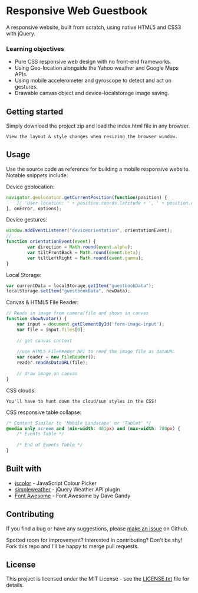 # Responsive Web Guestbook

A responsive website, built from scratch, using native HTML5 and CSS3 with jQuery.

### Learning objectives
* Pure CSS responsive web design with no front-end frameworks.
* Using Geo-location alongside the Yahoo weather and Google Maps APIs.
* Using mobile accelerometer and gyroscope to detect and act on gestures.
* Drawable canvas object and device-localstorage image saving.

## Getting started
Simply download the project zip and load the index.html file in any browser.

```
View the layout & style changes when resizing the browser window.
```

## Usage
Use the source code as reference for building a mobile responsive website.
Notable snippets include:

Device geolocation:
```javascript
navigator.geolocation.getCurrentPosition(function(position) {
	// 'User location: ' + position.coords.latitude + ', ' + position.coords.longitude);
}, onError, options);
```

Device gestures:
```javascript
window.addEventListener("deviceorientation", orientationEvent);
// ...
function orientationEvent(event) {
		var direction = Math.round(event.alpha);
		var tiltFrontBack = Math.round(event.beta);
		var tiltLeftRight = Math.round(event.gamma);
}
```

Local Storage:
```javascript
var currentData = localStorage.getItem("guestbookData");
localStorage.setItem("guestbookData", newData);
```

Canvas & HTML5 File Reader:
```javascript
// Reads in image from camera/file and shows in canvas
function showAvatar() {
	var input = document.getElementById('form-image-input');
	var file = input.files[0];
	
	// get canvas context
	
	//use HTML5 FileReader API to read the image file as dataURL
	var reader = new FileReader();
	reader.readAsDataURL(file);
	
	// draw image on canvas
}
```

CSS clouds:
```
You'll have to hunt down the cloud/sun styles in the CSS!
```

CSS responsive table collapse:
```css
/* Content Similar to 'Mobile Landscape' or 'Tablet' */
@media only screen and (min-width: 481px) and (max-width: 780px) {
	/* Events Table */
	
	/* End of Events Table */
}
```

## Built with
* [jscolor](http://jscolor.com) - JavaScript Colour Picker
* [simpleweather](http://simpleweatherjs.com) - jQuery Weather API plugin
* [Font Awesome](http://fontawesome.io) - Font Awesome by Dave Gandy

## Contributing
If you find a bug or have any suggestions, please [make an issue](https://github.com/TristanJM/responsive-web-guestbook/issues) on Github.

Spotted room for improvement? Interested in contributing? Don't be shy! Fork this repo and I'll be happy to merge pull requests.

## License
This project is licensed under the MIT License - see the [LICENSE.txt](LICENSE.txt) file for details.